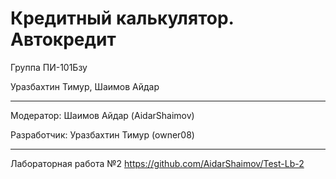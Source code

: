 # Кредитный калькулятор. Автокредит

Группа ПИ-101Бзу

Уразбахтин Тимур, Шаимов Айдар

---

Модератор: Шаимов Айдар (AidarShaimov)
 
Разработчик: Уразбахтин Тимур (owner08)

---

Лабораторная работа №2 https://github.com/AidarShaimov/Test-Lb-2